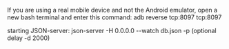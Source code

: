If you are using a real mobile device and not the Android emulator, open a new bash terminal and enter this command:
adb reverse tcp:8097 tcp:8097

starting JSON-server:
json-server -H 0.0.0.0 --watch db.json -p (optional delay -d 2000)